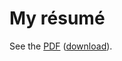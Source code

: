 My résumé
=========
See the [PDF](cv.pdf) ([download](https://github.com/enfiskutensykkel/cv/raw/master/cv.pdf)).
